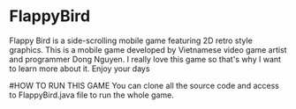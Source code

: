 # FlappyBird
Flappy Bird is a side-scrolling mobile game featuring 2D retro style graphics. This is a mobile game developed by Vietnamese video game artist and programmer Dong Nguyen. I really love this game so that's why I want to learn more about it. Enjoy your days

#HOW TO RUN THIS GAME
You can clone all the source code and access to FlappyBird.java file to run the whole game.
